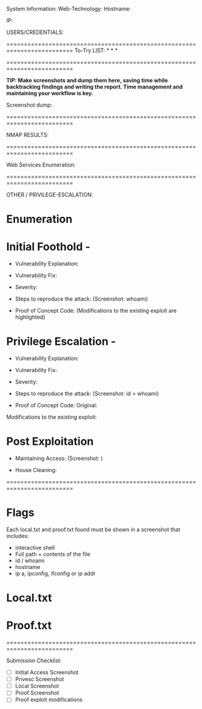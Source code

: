 System Information:
Web-Technology:
Hostname: 

IP: 

USERS/CREDENTIALS:


=========================================================================
To-Try LIST:
* 
* 
* 

=========================================================================

**TIP: Make screenshots and dump them here, saving time while backtracking findings and writing the report. Time management and maintaining your workflow is key.**

Screenshot dump:


=========================================================================

NMAP RESULTS:


=========================================================================

Web Services Enumeration:


=========================================================================

OTHER / PRIVILEGE-ESCALATION:

# Enumeration


# Initial Foothold - <exploit>
- Vulnerability Explanation:


- Vulnerability Fix:


- Severity:


- Steps to reproduce the attack:
   (Screenshot: whoami)

- Proof of Concept Code:
   (Modifications to the existing exploit are highlighted)
	

# Privilege Escalation - <exploit>
- Vulnerability Explanation:


- Vulnerability Fix:


- Severity:


- Steps to reproduce the attack:
   (Screenshot: id > whoami)

- Proof of Concept Code:
Original:


Modifications to the existing exploit:
	

# Post Exploitation
- Maintaining Access:
   (Screenshot: )

- House Cleaning:


=========================================================================

# Flags
Each local.txt and proof.txt found must be shown in a screenshot that includes:
- interactive shell
- Full path + contents of the file
- id / whoami
- hostname
- ip a, ipconfig, ifconfig or ip addr

# Local.txt


# Proof.txt


=========================================================================

Submission Checklist:
* [ ] Initial Access Screenshot 
* [ ] Privesc Screenshot 
* [ ] Local Screenshot
* [ ] Proof Screenshot
* [ ] Proof exploit modifications
